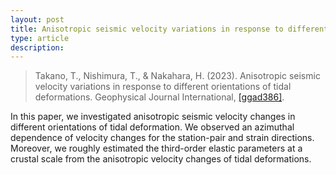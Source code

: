 ```yaml
---
layout: post
title: Anisotropic seismic velocity variations in response to different orientations of tidal deformations 
type: article
description: 
---
```


>Takano, T., Nishimura, T., & Nakahara, H. (2023). Anisotropic seismic velocity variations in response to different orientations of tidal deformations. Geophysical Journal International, [[ggad386]](https://academic.oup.com/gji/advance-article/doi/10.1093/gji/ggad386/7288685).

In this paper, we investigated anisotropic seismic velocity changes in different orientations of tidal deformation. We observed an azimuthal dependence of velocity changes for the station-pair and strain directions. Moreover, we roughly estimated the third-order elastic parameters at a crustal scale from the anisotropic velocity changes of tidal deformations. 

